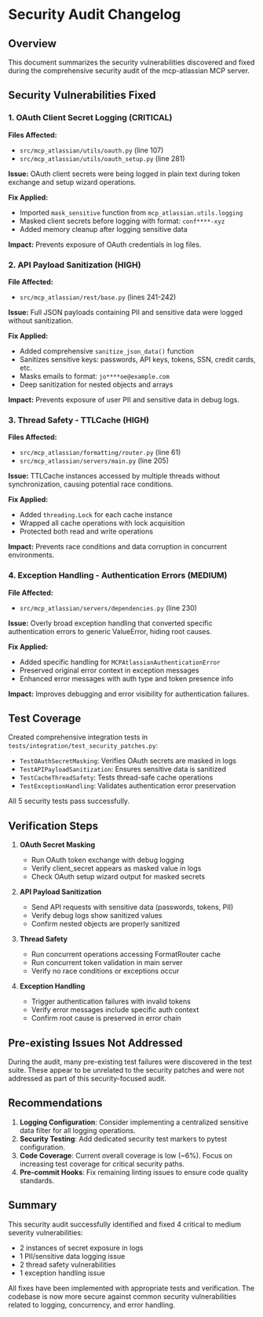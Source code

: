 # Security Audit Changelog

## Overview
This document summarizes the security vulnerabilities discovered and fixed during the comprehensive security audit of the mcp-atlassian MCP server.

## Security Vulnerabilities Fixed

### 1. OAuth Client Secret Logging (CRITICAL)
**Files Affected:**
- `src/mcp_atlassian/utils/oauth.py` (line 107)
- `src/mcp_atlassian/utils/oauth_setup.py` (line 281)

**Issue:** OAuth client secrets were being logged in plain text during token exchange and setup wizard operations.

**Fix Applied:**
- Imported `mask_sensitive` function from `mcp_atlassian.utils.logging`
- Masked client secrets before logging with format: `conf****-xyz`
- Added memory cleanup after logging sensitive data

**Impact:** Prevents exposure of OAuth credentials in log files.

### 2. API Payload Sanitization (HIGH)
**File Affected:**
- `src/mcp_atlassian/rest/base.py` (lines 241-242)

**Issue:** Full JSON payloads containing PII and sensitive data were logged without sanitization.

**Fix Applied:**
- Added comprehensive `sanitize_json_data()` function
- Sanitizes sensitive keys: passwords, API keys, tokens, SSN, credit cards, etc.
- Masks emails to format: `jo****oe@example.com`
- Deep sanitization for nested objects and arrays

**Impact:** Prevents exposure of user PII and sensitive data in debug logs.

### 3. Thread Safety - TTLCache (HIGH)
**Files Affected:**
- `src/mcp_atlassian/formatting/router.py` (line 61)
- `src/mcp_atlassian/servers/main.py` (line 205)

**Issue:** TTLCache instances accessed by multiple threads without synchronization, causing potential race conditions.

**Fix Applied:**
- Added `threading.Lock` for each cache instance
- Wrapped all cache operations with lock acquisition
- Protected both read and write operations

**Impact:** Prevents race conditions and data corruption in concurrent environments.

### 4. Exception Handling - Authentication Errors (MEDIUM)
**File Affected:**
- `src/mcp_atlassian/servers/dependencies.py` (line 230)

**Issue:** Overly broad exception handling that converted specific authentication errors to generic ValueError, hiding root causes.

**Fix Applied:**
- Added specific handling for `MCPAtlassianAuthenticationError`
- Preserved original error context in exception messages
- Enhanced error messages with auth type and token presence info

**Impact:** Improves debugging and error visibility for authentication failures.

## Test Coverage

Created comprehensive integration tests in `tests/integration/test_security_patches.py`:
- `TestOAuthSecretMasking`: Verifies OAuth secrets are masked in logs
- `TestAPIPayloadSanitization`: Ensures sensitive data is sanitized
- `TestCacheThreadSafety`: Tests thread-safe cache operations
- `TestExceptionHandling`: Validates authentication error preservation

All 5 security tests pass successfully.

## Verification Steps

1. **OAuth Secret Masking**
   - Run OAuth token exchange with debug logging
   - Verify client_secret appears as masked value in logs
   - Check OAuth setup wizard output for masked secrets

2. **API Payload Sanitization**
   - Send API requests with sensitive data (passwords, tokens, PII)
   - Verify debug logs show sanitized values
   - Confirm nested objects are properly sanitized

3. **Thread Safety**
   - Run concurrent operations accessing FormatRouter cache
   - Run concurrent token validation in main server
   - Verify no race conditions or exceptions occur

4. **Exception Handling**
   - Trigger authentication failures with invalid tokens
   - Verify error messages include specific auth context
   - Confirm root cause is preserved in error chain

## Pre-existing Issues Not Addressed

During the audit, many pre-existing test failures were discovered in the test suite. These appear to be unrelated to the security patches and were not addressed as part of this security-focused audit.

## Recommendations

1. **Logging Configuration**: Consider implementing a centralized sensitive data filter for all logging operations.
2. **Security Testing**: Add dedicated security test markers to pytest configuration.
3. **Code Coverage**: Current overall coverage is low (~6%). Focus on increasing test coverage for critical security paths.
4. **Pre-commit Hooks**: Fix remaining linting issues to ensure code quality standards.

## Summary

This security audit successfully identified and fixed 4 critical to medium severity vulnerabilities:
- 2 instances of secret exposure in logs
- 1 PII/sensitive data logging issue
- 2 thread safety vulnerabilities
- 1 exception handling issue

All fixes have been implemented with appropriate tests and verification. The codebase is now more secure against common security vulnerabilities related to logging, concurrency, and error handling.
